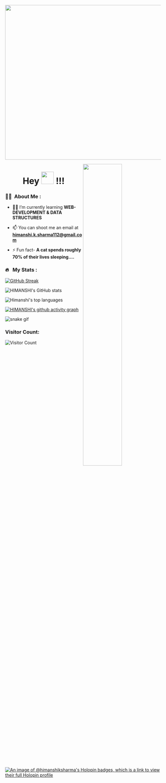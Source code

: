 <p align="center">
<img src="https://user-images.githubusercontent.com/76609761/145662148-5eb9cedd-8b9b-442f-bb9a-9359674fafc4.gif" width="800" height="500" /></p>

<img src="https://camo.githubusercontent.com/97d0c0c4209208d8ec9573c7e213e05872a9f59b703868647b559b77af601cc6/68747470733a2f2f692e70696e696d672e636f6d2f6f726967696e616c732f65382f66342f35332f65386634353334363961336563393765636433353464663436356437333931332e676966" width=50% height=50% align="right">

<h1 align="center">Hey <img src="https://media.giphy.com/media/hvRJCLFzcasrR4ia7z/giphy.gif" width="40"> !!!</h1>

  ### :woman_technologist: &nbsp;About Me :

- 👨‍💻 I’m currently learning **WEB-DEVELOPMENT & DATA STRUCTURES**

- 📫 You can shoot me an email at **himanshi.k.sharma112@gmail.com**

- ⚡ Fun fact- **A cat spends roughly 70% of their lives sleeping....**

 
 

### 🔥 &nbsp; My Stats :

[![GitHub Streak](http://github-readme-streak-stats.herokuapp.com?user=HIMANSHIKSHARMA&theme=github-dark-blue)](https://git.io/streak-stats)

![HIMANSHI's GitHub stats](https://github-readme-stats.vercel.app/api?username=HIMANSHIKSHARMA&show_icons=true&bg_color=00000000)


![Himanshi's top languages](https://github-readme-stats.vercel.app/api/top-langs/?username=HIMANSHIKSHARMA&layout=compact&show_icons=true)

[![HIMANSHI's github activity graph](https://github-readme-activity-graph.cyclic.app/graph?username=HIMANSHIKSHARMA&theme=react-dark)](https://github.com/HIMANSHIKSHARMA/github-readme-activity-graph)




![snake gif](https://github.com/HIMANSHIKSHARMA/HIMANSHIKSHARMA/blob/output/github-contribution-grid-snake.gif)



#### <h3> Visitor Count: </h3>
![Visitor Count](https://profile-counter.glitch.me/HIMANSHIKSHARMA/count.svg)

[![An image of @himanshiksharma's Holopin badges, which is a link to view their full Holopin profile](https://holopin.me/himanshiksharma)](https://holopin.io/@himanshiksharma)

